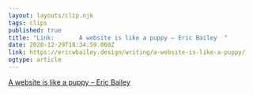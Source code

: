 ```yaml
---
layout: layouts/clip.njk 
tags: clips 
published: true 
title: "Link:       A website is like a puppy – Eric Bailey  " 
date: 2020-12-29T18:34:59.060Z 
link: https://ericwbailey.design/writing/a-website-is-like-a-puppy/ 
ogtype: article 
---
```

[      A website is like a puppy – Eric Bailey  ](https://ericwbailey.design/writing/a-website-is-like-a-puppy/) 
